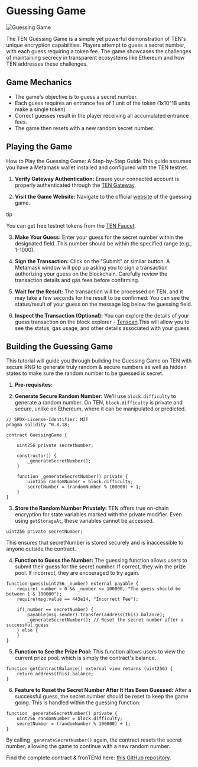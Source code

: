 # Guessing Game

![Guessing Game](/assets/images/guessing-game-2b17294db01b3d25cf8ef18b6e775b8e.png)

The TEN Guessing Game is a simple yet powerful demonstration of TEN's unique encryption capabilities. Players attempt to guess a secret number, with each guess requiring a token fee. The game showcases the challenges of maintaining secrecy in transparent ecosystems like Ethereum and how TEN addresses these challenges.

## **Game Mechanics**[​](#game-mechanics "Direct link to game-mechanics")

* The game's objective is to guess a secret number.
* Each guess requires an entrance fee of 1 unit of the token (1x10^18 units make a single token).
* Correct guesses result in the player receiving all accumulated entrance fees.
* The game then resets with a new random secret number.

## **Playing the Game**[​](#playing-the-game "Direct link to playing-the-game")

How to Play the Guessing Game: A Step-by-Step Guide This guide assumes you have a Metamask wallet installed and configured with the TEN testnet.

1. **Verify Gateway Authentication:** Ensure your connected account is properly authenticated through the [TEN Gateway](https://gateway.ten.xyz/).

2. **Visit the Game Website:** Navigate to the official [website](https://TEN-protocol.github.io/sample-applications/guessing-game-v2/) of the guessing game.

tip

You can get free testnet tokens from the [TEN Faucet](/docs/getting-started/for-users/get-tokens.md).

3. **Make Your Guess:** Enter your guess for the secret number within the designated field. This number should be within the specified range (e.g., 1-1000).

4. **Sign the Transaction:** Click on the "Submit" or similar button. A Metamask window will pop up asking you to sign a transaction authorizing your guess on the blockchain. Carefully review the transaction details and gas fees before confirming.

5. **Wait for the Result:** The transaction will be processed on TEN, and it may take a few seconds for the result to be confirmed. You can see the status/result of your guess on the message log below the guessing field.

6. **Inspect the Transaction (Optional):** You can explore the details of your guess transaction on the block explorer - [Tenscan](https://tenscan.io/).This will allow you to see the status, gas usage, and other details associated with your guess.

## **Building the Guessing Game**[​](#building-the-guessing-game "Direct link to building-the-guessing-game")

This tutorial will guide you through building the Guessing Game on TEN with secure RNG to generate truly random & secure numbers as well as hidden states to make sure the random number to be guessed is secret.

1. **Pre-requisites:**

2. **Generate Secure Random Number:** We'll use `block.difficulty` to generate a random number. On TEN, `block.difficulty` is private and secure, unlike on Ethereum, where it can be manipulated or predicted.

```
// SPDX-License-Identifier: MIT
pragma solidity ^0.8.18;

contract GuessingGame {

    uint256 private secretNumber;

    constructor() {
        _generateSecretNumber();
    }

    function _generateSecretNumber() private {
        uint256 randomNumber = block.difficulty;
        secretNumber = (randomNumber % 100000) + 1;
    }
}
```

3. **Store the Random Number Privately:** TEN offers true on-chain encryption for state variables marked with the private modifier. Even using `getStorageAt`, these variables cannot be accessed.

```
uint256 private secretNumber;
```

This ensures that secretNumber is stored securely and is inaccessible to anyone outside the contract.

4. **Function to Guess the Number:** The guessing function allows users to submit their guess for the secret number. If correct, they win the prize pool. If incorrect, they are encouraged to try again.

```
function guess(uint256 _number) external payable {
    require(_number > 0 && _number <= 100000, "The guess should be between 1 & 100000");
    require(msg.value == 443e14, "Incorrect Fee");

    if(_number == secretNumber) {
        payable(msg.sender).transfer(address(this).balance);
        _generateSecretNumber(); // Reset the secret number after a successful guess
    } else {
    }
}
```

5. **Function to See the Prize Pool:** This function allows users to view the current prize pool, which is simply the contract's balance.

```
function getContractBalance() external view returns (uint256) {
    return address(this).balance;
}
```

6. **Feature to Reset the Secret Number After It Has Been Guessed:** After a successful guess, the secret number should be reset to keep the game going. This is handled within the guessing function:

```
function _generateSecretNumber() private {
    uint256 randomNumber = block.difficulty;
    secretNumber = (randomNumber % 100000) + 1;
}
```

By calling `_generateSecretNumber()` again, the contract resets the secret number, allowing the game to continue with a new random number.

Find the complete contract & fronTENd here: [this GitHub repository](https://github.com/TEN-protocol/sample-applications/tree/main/guessing-game-v2).
